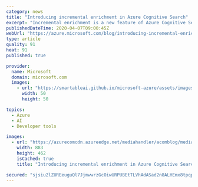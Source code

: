 ```yaml
---
category: news
title: "Introducing incremental enrichment in Azure Cognitive Search"
excerpt: "Incremental enrichment is a new feature of Azure Cognitive Search that brings a declarative approach to indexing your data. When incremental enrichment is turned on, document enrichment is performed at the least cost, even as your skills continue to evolve. Indexers in Azure Cognitive Search add documents"
publishedDateTime: 2020-04-07T09:00:45Z
webUrl: "https://azure.microsoft.com/blog/introducing-incremental-enrichment-in-azure-cognitive-search/"
type: article
quality: 91
heat: 91
published: true

provider:
  name: Microsoft
  domain: microsoft.com
  images:
    - url: "https://smartableai.github.io/microsoft-azure/assets/images/organizations/microsoft.com-50x50.jpg"
      width: 50
      height: 50

topics:
  - Azure
  - AI
  - Developer tools

images:
  - url: "https://azurecomcdn.azureedge.net/mediahandler/acomblog/media/Default/blog/11209cb0-9fc2-4d87-8210-62744f0df29a.png"
    width: 883
    height: 462
    isCached: true
    title: "Introducing incremental enrichment in Azure Cognitive Search"

secured: "sjsiu2lZUREeuguQl7JjmwwrzGcOiwURPUBEtTLVhAdASad2n8ALHEmx8tpqpFGsliiuyXhyVoAKWz2weCy5DY5aEUAh2TrVtw9X2zw5yABpcz5Z9m/aPuRZ4Y44WgAPkP1Q94IbAwy9L2ZLjP/a/c3ruMyM6CYQQn7xJHhcCb9pO14/4ktztsS32pduFl7gQse7NSCaYgXoukcOCxgdGC3zQp0MjNBSdPuHEcNPKQNd2ddPtDobdAdTFxfTMjRNAzLWlp5Zj5NbTMinvPBeLwSmzmCK2AO00qgMy5CjNfQcUpuDG6nsqwjMqpwcs5BE9Steg33EHersv4vdHBr/5YsA9u2y2j6OvawBgpOWHOA=;Nd7o2gW7FjVEJpkDclFHpQ=="
---
```


